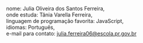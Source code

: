 nome: Julia Oliveira dos Santos Ferreira,
<br>
onde estuda: Tânia Varella Ferreira, 
<br>
linguagem de programação favorita: JavaScript, 
<br>
idiomas: Português, 
<br>
e-mail para contato: julia.ferreira06@escola.pr.gov.br
